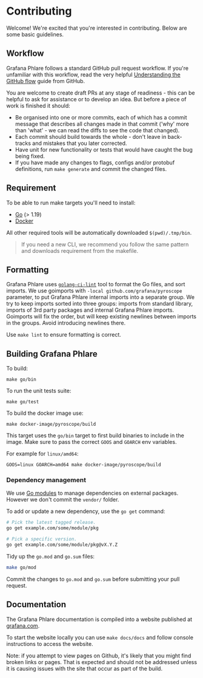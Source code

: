 # Contributing

Welcome! We're excited that you're interested in contributing. Below are some basic guidelines.

## Workflow

Grafana Phlare follows a standard GitHub pull request workflow. If you're unfamiliar with this workflow, read the very helpful [Understanding the GitHub flow](https://guides.github.com/introduction/flow/) guide from GitHub.

You are welcome to create draft PRs at any stage of readiness - this
can be helpful to ask for assistance or to develop an idea. But before
a piece of work is finished it should:

- Be organised into one or more commits, each of which has a commit message that describes all changes made in that commit ('why' more than 'what' - we can read the diffs to see the code that changed).
- Each commit should build towards the whole - don't leave in back-tracks and mistakes that you later corrected.
- Have unit for new functionality or tests that would have caught the bug being fixed.
- If you have made any changes to flags, configs and/or protobuf definitions, run `make generate` and commit the changed files.

## Requirement

To be able to run make targets you'll need to install:

- [Go](https://go.dev/doc/install) (> 1.19)
- [Docker](https://docs.docker.com/engine/install/)

All other required tools will be automatically downloaded `$(pwd)/.tmp/bin`.

> If you need a new CLI, we recommend you follow the same pattern and downloads requirement from the makefile.

## Formatting

Grafana Phlare uses [`golang-ci-lint`](https://github.com/golangci/golangci-lint) tool to format the Go files, and sort imports.
We use goimports with `-local github.com/grafana/pyroscope` parameter, to put Grafana Phlare internal imports into a separate group. We try to keep imports sorted into three groups: imports from standard library, imports of 3rd party packages and internal Grafana Phlare imports. Goimports will fix the order, but will keep existing newlines between imports in the groups. Avoid introducing newlines there.

Use `make lint` to ensure formatting is correct.

## Building Grafana Phlare

To build:

```
make go/bin
```

To run the unit tests suite:

```
make go/test
```

To build the docker image use:

```
make docker-image/pyroscope/build
```

This target uses the `go/bin` target to first build binaries to include in the image.
Make sure to pass the correct `GOOS` and `GOARCH` env variables.

For example for `linux/amd64`:

```
GOOS=linux GOARCH=amd64 make docker-image/pyroscope/build
```

### Dependency management

We use [Go modules](https://golang.org/cmd/go/#hdr-Modules__module_versions__and_more) to manage dependencies on external packages.
However we don't commit the `vendor/` folder.

To add or update a new dependency, use the `go get` command:

```bash
# Pick the latest tagged release.
go get example.com/some/module/pkg

# Pick a specific version.
go get example.com/some/module/pkg@vX.Y.Z
```

Tidy up the `go.mod` and `go.sum` files:

```bash
make go/mod
```

Commit the changes to `go.mod` and `go.sum` before submitting your pull request.

## Documentation

The Grafana Phlare documentation is compiled into a website published at [grafana.com](https://grafana.com/).

To start the website locally you can use `make docs/docs` and follow console instructions to access the website.

Note: if you attempt to view pages on Github, it's likely that you might find broken links or pages. That is expected and should not be addressed unless it is causing issues with the site that occur as part of the build.
